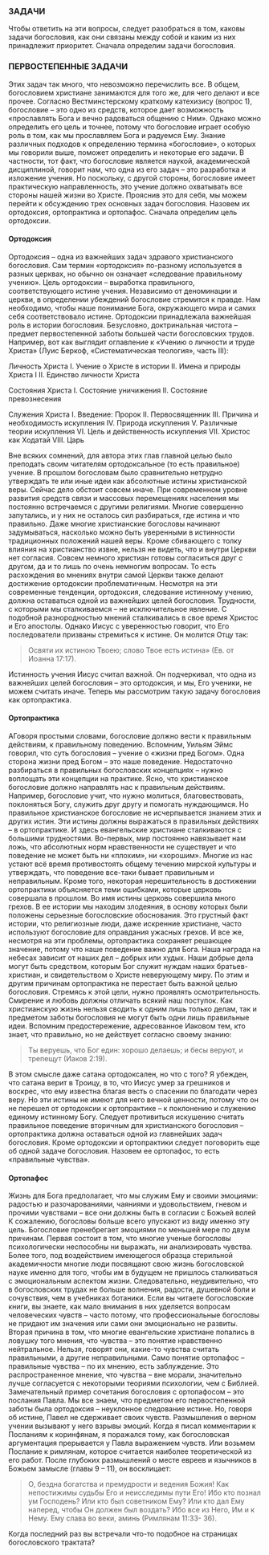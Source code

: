 ### ЗАДАЧИ

Чтобы ответить на эти вопросы, следует разобраться в том, каковы задачи богословия, как они связаны между собой и каким из них принадлежит приоритет. Сначала определим задачи богословия.

### ПЕРВОСТЕПЕННЫЕ ЗАДАЧИ
Этих задач так много, что невозможно перечислить все. В общем, богословием христиане занимаются для того же, для чего делают и все прочее. Согласно Вестминстерскому краткому катехизису (вопрос 1), богословие – это одно из средств, которое дает возможность «прославлять Бога и вечно радоваться общению с Ним». Однако можно определить его цель и точнее, потому что богословие играет особую роль в том, как мы прославляем Бога и радуемся Ему.
Знание различных подходов к определению термина «богословие», о которых мы говорили выше, поможет определить и некоторые его задачи. В частности, тот факт, что богословие является наукой, академической дисциплиной, говорит нам, что одна из его задач – это разработка и изложение учения. Но поскольку, с другой стороны, богословие имеет практическую направленность, это учение должно охватывать все стороны нашей жизни во Христе.
Прояснив это для себя, мы можем перейти к обсуждению трех основных задач богословия. Назовем их ортодоксия, ортопрактика и ортопафос. Сначала определим цель ортодоксии.

#### Ортодоксия


Ортодоксия – одна из важнейших задач здравого христианского богословия. Сам термин «ортодоксия» по-разному используется в разных церквах, но обычно он означает «следование правильному учению». Цель ортодоксии – выработка правильного, соответствующего истине учения. Независимо от деноминации и церкви, в определении убеждений богословие стремится к правде. Нам необходимо, чтобы наше понимание Бога, окружающего мира и самих себя соответствовало истине. Ортодоксии принадлежала важнейшая роль в истории богословия. Безусловно, доктринальная чистота – предмет первостепенной заботы большей части богословских трудов.
Например, вот как выглядит оглавление к «Учению о личности и труде Христа» (Луис Беркоф, «Систематическая теология», часть III):

Личность Христа
I. Учение о Христе в истории 
II. Имена и природы Христа I
II. Единство личности Христа

Состояния Христа
I. Состояние уничижения
II. Состояние превознесения

Служения Христа
I. Введение: Пророк
II. Первосвященник
III. Причина и необходимость искупления 
IV. Природа искупления
V. Различные теории искупления
VI. Цель и действенность искупления 
VII. Христос как Ходатай
VIII. Царь

Вне всяких сомнений, для автора этих глав главной целью было преподать своим читателям ортодоксальное (то есть правильное) учение.
В прошлом богословам было сравнительно нетрудно утверждать те или иные идеи как абсолютные истины христианской веры. Сейчас дело обстоит совсем иначе. При современном уровне развития средств связи и массовых перемещениях населения мы постоянно встречаемся с другими религиями. Многие совершенно запутались, и у них не осталось сил разбираться, где истина и что правильно.
Даже многие христианские богословы начинают задумываться, насколько можно быть уверенными в истинности традиционных положений нашей веры. Кроме сбивающего с толку влияния на христианство извне, нельзя не видеть, что и внутри Церкви нет согласия. Совсем немного христиан готовы согласиться друг с другом, да и то лишь по очень немногим вопросам. То есть расхождения во мнениях внутри самой Церкви также делают достижение ортодоксии проблематичным.
Несмотря на эти современные тенденции, ортодоксия, следование истинному учению, должна оставаться одной из важнейших целей богословия. Трудности, с которыми мы сталкиваемся – не исключительное явление. С подобной разнородностью мнений сталкивались в свое время Христос и Его апостолы. Однако Иисус с уверенностью говорит, что Его последователи призваны стремиться к истине. Он молится Отцу так:

> Освяти их истиною Твоею; слово Твое есть истина» (Ев. от Иоанна 17:17).

Истинность учения Иисус считал важной. Он подчеркивал, что одна из важнейших целей богословия – это ортодоксия, и мы, Его ученики, не можем считать иначе.
Теперь мы рассмотрим такую задачу богословия как ортопрактика.


#### Ортопрактика

AГоворя простыми словами, богословие должно вести к правильным действиям, к правильному поведению. Вспомним, Уильям Эймс говорил, что суть богословия – учение о «жизни пред Богом». Одна сторона жизни пред Богом – это наше поведение. Недостаточно разбираться в правильных богословских концепциях – нужно воплощать эти концепции на практике.
Ясно, что христианское богословие должно направлять нас к правильным действиям. Например, богословие учит, что нужно молиться, благовествовать, поклоняться Богу, служить друг другу и помогать нуждающимся. Но правильное христианское богословие не исчерпывается знанием этих и других истин. Эти истины должны выражаться в правильных действиях – в ортопрактике.
И здесь евангельские христиане сталкиваются с большими трудностями. Во-первых, мир постоянно навязывает нам ложь, что абсолютных норм нравственности не существует и что поведение не может быть ни «плохим», ни «хорошим». Многие из нас устают всё время противостоять общему течению мирской культуры и утверждать, что поведение все-таки бывает правильным и неправильным.
Кроме того, некоторая нерешительность в достижении ортопрактики объясняется теми ошибками, которые церковь совершала в прошлом. Во имя истины церковь совершила много грехов. В ее истории мы находим злодеяния, в основу которых были положены серьезные богословские обоснования. Это грустный факт истории, что религиозные люди, даже искренние христиане, часто используют богословие для оправдания ужасных грехов.
И все же, несмотря на эти проблемы, ортопрактика сохраняет решающее значение, потому что наше поведение важно для Бога. Наша награда на небесах зависит от наших дел – добрых или худых. Наши добрые дела могут быть средством, которым Бог служит нуждам наших братьев-христиан, и свидетельством о Христе неверующему миру. По этим и другим причинам ортопрактика не перестает быть важной целью богословия. Стремясь к этой цели, нужно проявлять осмотрительность. Смирение и любовь должны отличать всякий наш поступок. Как христианскую жизнь нельзя сводить к одним лишь только делам, так и предметом заботы богословия не могут быть одни лишь правильные идеи. Вспомним предостережение, адресованное Иаковом тем, кто знает, что правильно, но не действует согласно своему знанию:
 
>  Ты веруешь, что Бог един: хорошо делаешь; и бесы веруют, и трепещут (Иаков 2:19).

В этом смысле даже сатана ортодоксален, но что с того?
Я убежден, что сатана верит в Троицу, в то, что Иисус умер за грешников и
воскрес, что ему известна благая весть о спасении по благодати через веру. Но эти истины не имеют для него вечной ценности, потому что он не перешел от ортодоксии к ортопрактике – к поклонению и служению единому истинному Богу. Следует противиться искушению считать правильное поведение вторичным для христианского богословия – ортопрактика должна оставаться одной из главнейших задач богословия.
Кроме ортодоксии и ортопрактики следует поговорить еще об одной задаче богословия. Назовем ее ортопафос, то есть «правильные чувства».


#### Ортопафос

Жизнь для Бога предполагает, что мы служим Ему и своими эмоциями: радостью и разочарованиями, чаяниями и удовольствием, гневом и прочими чувствами – все они должны быть в согласии с Божьей волей К сожалению, богословы больше всего упускают из виду именно эту цель. Богословие пренебрегает эмоциями по меньшей мере по двум причинам.
Первая состоит в том, что многие ученые богословы психологически неспособны ни выражать, ни анализировать чувства. Более того, под воздействием имеющегося образца стерильной академичности многие люди посвящают свою жизнь богословской науке именно для того, чтобы им в будущем не пришлось сталкиваться с эмоциональным аспектом жизни. Следовательно, неудивительно, что в богословских трудах не больше волнения, радости, душевной боли и сочувствия, чем в учебниках ботаники. Если вы читаете богословские книги, вы знаете, как мало внимания в них уделяется вопросам человеческих чувств – часто потому, что профессиональные богословы не придают им значения или сами они эмоционально не развиты. Вторая причина в том, что многие евангельские христиане попались в ловушку того мнения, что чувства – это понятие нравственно нейтральное. Нельзя, говорят они, какие-то чувства считать правильными, а другие неправильными. Само понятие ортопафос – правильные чувства – по их мнению, есть заблуждение. Это распространенное мнение, что чувства – вне морали, значительно лучше согласуется с некоторыми теориями психологии, чем с Библией.
Замечательный пример сочетания богословия с ортопафосом – это послания Павла. Мы все знаем, что предметом его первостепенной заботы была ортодоксия – неуклонное следование истине. Но, говоря об истине, Павел не сдерживает своих чувств. Размышления о верном учении вызывают у него взрывы эмоций. Когда я писал комментарии к Посланиям к коринфянам, я поражался тому, как богословская аргументация прерывается у Павла выражением чувств. Или возьмем Послание к римлянам, которое считается наиболее теоретической из его работ. После глубоких размышлений о месте евреев и язычников в Божьем замысле (главы 9 – 11), он восклицает:

> О, бездна богатства и премудрости и ведения Божия! Как непостижимы судьбы Его и неисследимы пути Его! Ибо кто познал ум Господень? Или кто был советником Ему? Или кто дал Ему наперед, чтобы Он должен был воздать? Ибо все из Него, Им и к Нему. Ему слава во веки, аминь (Римлянам 11:33- 36).
 
Когда последний раз вы встречали что-то подобное на страницах богословского трактата?
